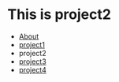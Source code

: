 This is project2
================

<ul id="subMenue">
    <li><a href="/fluffy-barnacle/index" title= "About Me">About</a></li>
    <li><a href="/fluffy-barnacle/p1" title= "This is project1">project1</a></li>
    <li><a class="selected" title= "This is project2">project2</a></li>
    <li><a href="/fluffy-barnacle/p3" title= "This is project3">project3</a></li>
    <li><a href="/fluffy-barnacle/p4" title= "This is project4">project4</a></li>
</ul>

